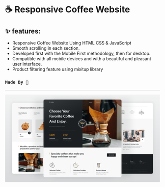 # ☕ Responsive Coffee Website
## ✨ features:

- Responsive Coffee Website Using HTML CSS & JavaScript
- Smooth scrolling in each section.
- Developed first with the Mobile First methodology, then for desktop.
- Compatible with all mobile devices and with a beautiful and pleasant user interface.
- Product filtering feature using mixitup library

### `Made By 🤍`
---
![preview image](/preview.png)
